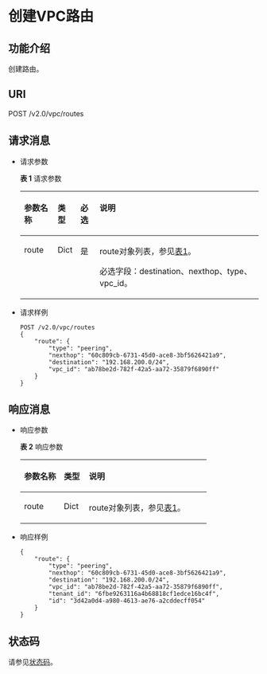 # 创建VPC路由<a name="ZH-CN_TOPIC_0075677494"></a>

## 功能介绍<a name="section47901846151217"></a>

创建路由。

## URI<a name="section13791164631218"></a>

POST /v2.0/vpc/routes

## 请求消息<a name="section3797746131211"></a>

-   请求参数

    **表 1**  请求参数

    <a name="table1798124601216"></a>
    <table><thead align="left"><tr id="row9947104641211"><th class="cellrowborder" valign="top" width="14.14%" id="mcps1.2.5.1.1"><p id="p15947546131217"><a name="p15947546131217"></a><a name="p15947546131217"></a>参数名称</p>
    </th>
    <th class="cellrowborder" valign="top" width="8.08%" id="mcps1.2.5.1.2"><p id="p1094744610126"><a name="p1094744610126"></a><a name="p1094744610126"></a>类型</p>
    </th>
    <th class="cellrowborder" valign="top" width="8.08%" id="mcps1.2.5.1.3"><p id="p3947104631217"><a name="p3947104631217"></a><a name="p3947104631217"></a>必选</p>
    </th>
    <th class="cellrowborder" valign="top" width="69.69999999999999%" id="mcps1.2.5.1.4"><p id="p17947154661210"><a name="p17947154661210"></a><a name="p17947154661210"></a>说明</p>
    </th>
    </tr>
    </thead>
    <tbody><tr id="row20947134611120"><td class="cellrowborder" valign="top" width="14.14%" headers="mcps1.2.5.1.1 "><p id="p1947194618124"><a name="p1947194618124"></a><a name="p1947194618124"></a>route</p>
    </td>
    <td class="cellrowborder" valign="top" width="8.08%" headers="mcps1.2.5.1.2 "><p id="p179478465125"><a name="p179478465125"></a><a name="p179478465125"></a>Dict</p>
    </td>
    <td class="cellrowborder" valign="top" width="8.08%" headers="mcps1.2.5.1.3 "><p id="p094714468129"><a name="p094714468129"></a><a name="p094714468129"></a>是</p>
    </td>
    <td class="cellrowborder" valign="top" width="69.69999999999999%" headers="mcps1.2.5.1.4 "><p id="p16438204318114"><a name="p16438204318114"></a><a name="p16438204318114"></a>route对象列表，参见<a href="VPC路由API简介.md#table05001250111">表1</a>。</p>
    <p id="p189472465121"><a name="p189472465121"></a><a name="p189472465121"></a>必选字段：destination、nexthop、type、vpc_id。</p>
    </td>
    </tr>
    </tbody>
    </table>

-   请求样例

    ```
    POST /v2.0/vpc/routes 
    { 
        "route": { 
            "type": "peering",  
            "nexthop": "60c809cb-6731-45d0-ace8-3bf5626421a9",  
            "destination": "192.168.200.0/24",  
            "vpc_id": "ab78be2d-782f-42a5-aa72-35879f6890ff"
        }
    }
    ```


## 响应消息<a name="section1680694610122"></a>

-   响应参数

    **表 2**  响应参数

    <a name="table158077469123"></a>
    <table><thead align="left"><tr id="row994734618124"><th class="cellrowborder" valign="top" width="21.349999999999998%" id="mcps1.2.4.1.1"><p id="p159471246131219"><a name="p159471246131219"></a><a name="p159471246131219"></a>参数名称</p>
    </th>
    <th class="cellrowborder" valign="top" width="13.48%" id="mcps1.2.4.1.2"><p id="p59471646191212"><a name="p59471646191212"></a><a name="p59471646191212"></a>类型</p>
    </th>
    <th class="cellrowborder" valign="top" width="65.16999999999999%" id="mcps1.2.4.1.3"><p id="p12947114615129"><a name="p12947114615129"></a><a name="p12947114615129"></a>说明</p>
    </th>
    </tr>
    </thead>
    <tbody><tr id="row18947144601211"><td class="cellrowborder" valign="top" width="21.349999999999998%" headers="mcps1.2.4.1.1 "><p id="p1794734651219"><a name="p1794734651219"></a><a name="p1794734651219"></a>route</p>
    </td>
    <td class="cellrowborder" valign="top" width="13.48%" headers="mcps1.2.4.1.2 "><p id="p19471546151212"><a name="p19471546151212"></a><a name="p19471546151212"></a>Dict</p>
    </td>
    <td class="cellrowborder" valign="top" width="65.16999999999999%" headers="mcps1.2.4.1.3 "><p id="p16548142183616"><a name="p16548142183616"></a><a name="p16548142183616"></a>route对象列表，参见<a href="VPC路由API简介.md#table05001250111">表1</a>。</p>
    </td>
    </tr>
    </tbody>
    </table>


-   响应样例

    ```
    { 
        "route": { 
            "type": "peering",  
            "nexthop": "60c809cb-6731-45d0-ace8-3bf5626421a9",  
            "destination": "192.168.200.0/24",  
            "vpc_id": "ab78be2d-782f-42a5-aa72-35879f6890ff",  
            "tenant_id": "6fbe9263116a4b68818cf1edce16bc4f",
            "id": "3d42a0d4-a980-4613-ae76-a2cddecff054" 
        }
    }
    ```


## 状态码<a name="section31981619"></a>

请参见[状态码](状态码.md)。

